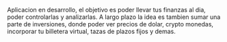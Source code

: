 Aplicacion en desarrollo, el objetivo es poder llevar tus finanzas al dia, poder controlarlas y analizarlas. 
A largo plazo la idea es tambien sumar una parte de inversiones, donde poder ver precios de dolar, crypto monedas, incorporar tu billetera virtual, tazas de plazos fijos y demas.
